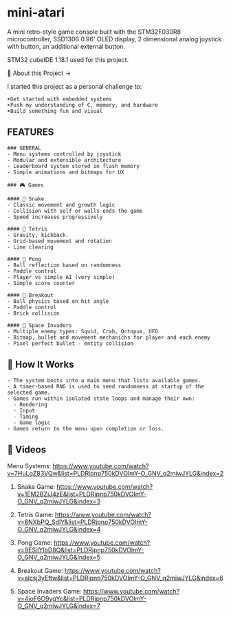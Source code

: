 # mini-atari

A mini retro-style game console built with the STM32F030R8 microcontroller, SSD1306 0.96' OLED display, 2 dimensional analog joystick with button, an additional external button.

STM32 cubeIDE 1.18.1 used for this project.

📌 About this Project ->

I started this project as a personal challenge to:

    ➤Get started with embedded systems
    ➤Push my understanding of C, memory, and hardware
    ➤Build something fun and visual
    
    
## FEATURES

    ### GENERAL
    - Menu systems controlled by joystick
    - Modular and extensible architecture
    - Leaderboard system stored in flash memory
    - Simple animations and bitmaps for UX
    
    ### 🎮 Games
    
    #### 🐍 Snake
    - Classic movement and growth logic
    - Collision with self or walls ends the game
    - Speed increases progressively
    
    #### 🧩 Tetris
    - Gravity, kickback.
    - Grid-based movement and rotation
    - Line clearing
    
    #### 🏓 Pong
    - Ball reflection based on randomness
    - Paddle control
    - Player vs simple AI (very simple)
    - Simple score counter
    
    #### 🧱 Breakout
    - Ball physics based on hit angle
    - Paddle control
    - Brick collision
    
    #### 👾 Space Invaders
    - Multiple enemy types: Squid, Crab, Octopus, UFO
    - Bitmap, bullet and movement mechanichs for player and each enemy
    - Pixel perfect bullet - entity collision


## 🔧 How It Works
    - The system boots into a main menu that lists available games.
    - A timer-based RNG is used to seed randomness at startup of the selected game.
    - Games run within isolated state loops and manage their own:
      - Rendering
      - Input
      - Timing
      - Game logic
    - Games return to the menu upon completion or loss.

## 🎥 Videos

Menu Systems:
    https://www.youtube.com/watch?v=7HuLqZ83VQw&list=PLDRjpnp750kDVOImY-O_GNV_q2miwJYLG&index=2

1. Snake Game:
    https://www.youtube.com/watch?v=1EM2BZiJ4zE&list=PLDRjpnp750kDVOImY-O_GNV_q2miwJYLG&index=3
    
2. Tetris Game:
    https://www.youtube.com/watch?v=8NXbPQ_SdIY&list=PLDRjpnp750kDVOImY-O_GNV_q2miwJYLG&index=4
    
3. Pong Game:
    https://www.youtube.com/watch?v=9ESiIYlbD8Q&list=PLDRjpnp750kDVOImY-O_GNV_q2miwJYLG&index=5
    
4. Breakout Game:
    https://www.youtube.com/watch?v=alcsj3yEftw&list=PLDRjpnp750kDVOImY-O_GNV_q2miwJYLG&index=6
    
5. Space Invaders Game:
    https://www.youtube.com/watch?v=4ioF6O9ygYc&list=PLDRjpnp750kDVOImY-O_GNV_q2miwJYLG&index=7

